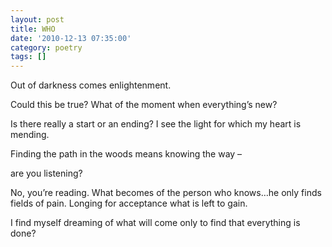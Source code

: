 ```yaml
---
layout: post
title: WHO
date: '2010-12-13 07:35:00'
category: poetry
tags: []
---
```


Out of darkness comes
enlightenment.

Could this be true?
What of the moment
when everything’s new?

Is there really a start
or an ending?
I see the light for
which my heart is mending.

Finding the path in the woods
means knowing the way –

are you listening?

No, you’re reading.
What becomes of the person
who knows…he only finds
fields of pain.
Longing for acceptance
what is left to gain.

I find myself dreaming of what will come
only to find that everything is done?
